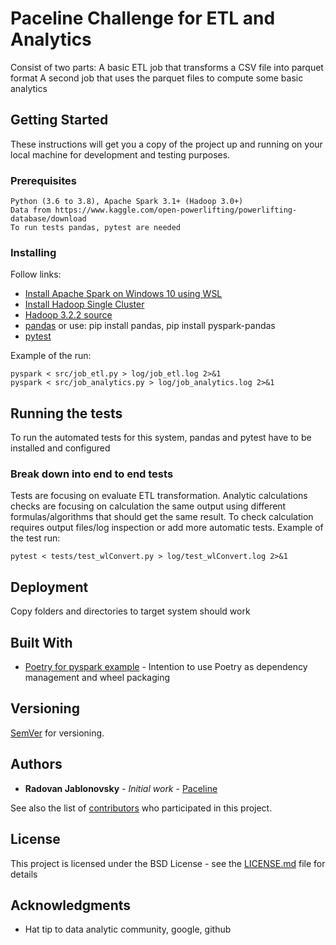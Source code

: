 # Paceline Challenge for ETL and Analytics

Consist of two parts:
A basic ETL job that transforms a CSV file into parquet format
A second job that uses the parquet files to compute some basic analytics

## Getting Started

These instructions will get you a copy of the project up and running on your local machine for development and testing purposes.

### Prerequisites

```
Python (3.6 to 3.8), Apache Spark 3.1+ (Hadoop 3.0+)
Data from https://www.kaggle.com/open-powerlifting/powerlifting-database/download
To run tests pandas, pytest are needed
```

### Installing

Follow links:
* [Install Apache Spark on Windows 10 using WSL](https://kontext.tech/column/spark/311/apache-spark-243-installation-on-windows-10-using-windows-subsystem-for-linux)
* [Install Hadoop Single Cluster](https://hadoop.apache.org/docs/stable/hadoop-project-dist/hadoop-common/SingleCluster.html)
* [Hadoop 3.2.2 source](https://mirror.cogentco.com/pub/apache/hadoop/common/hadoop-3.2.2/)
* [pandas](https://pandas.pydata.org/pandas-docs/stable/getting_started/install.html) or use: pip install pandas, pip install pyspark-pandas
* [pytest](https://docs.pytest.org/en/6.2.x/getting-started.html)

Example of the run:
```
pyspark < src/job_etl.py > log/job_etl.log 2>&1
pyspark < src/job_analytics.py > log/job_analytics.log 2>&1
```

## Running the tests

To run the automated tests for this system, pandas and pytest have to be installed and configured

### Break down into end to end tests

Tests are focusing on evaluate ETL transformation. Analytic calculations checks are focusing on calculation the same output using different formulas/algorithms that should get the same result. To check calculation requires output files/log inspection or add more automatic tests. Example of the test run:

```
pytest < tests/test_wlConvert.py > log/test_wlConvert.log 2>&1
```

## Deployment

Copy folders and directories to target system should work

## Built With

* [Poetry for pyspark example](https://github.com/MrPowers/angelou) - Intention to use Poetry as dependency management and wheel packaging

## Versioning

[SemVer](http://semver.org/) for versioning.

## Authors

* **Radovan Jablonovsky** - *Initial work* - [Paceline](https://github.com/rjablonovsky/paceline)

See also the list of [contributors](https://github.com/rjablonovsky/paceline/contributors) who participated in this project.

## License

This project is licensed under the BSD License - see the [LICENSE.md](LICENSE.md) file for details

## Acknowledgments

* Hat tip to data analytic community, google, github

